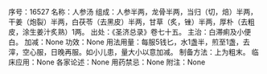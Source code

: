 序号：16527
名称：人参汤
组成：人参半两，龙骨半两，当归（切，焙）半两，干姜（炮裂）半两，白茯苓（去黑皮）半两，甘草（炙，锉）半两，厚朴（去粗皮，涂生姜汁炙熟）1两。
出处：《圣济总录》卷七十五。
主治：白滞痢及小便白。
加减：None
功效：None
用法用量：每服5钱匕，水1盏半，煎至1盏，去滓，空心服，日晚再服。如小儿患，量大小以意加减。
制备方法：上为粗末。
临床应用：None
各家论述：None
用药禁忌：None
附注：None
